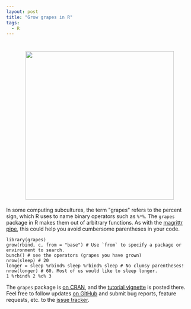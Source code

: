 ```yaml
---
layout: post
title: "Grow grapes in R"
tags: 
  - R
---
```


<h1 align="center">
  <img width="400" src="{{ base }}/img/grapes.png" alt="">
</h1>

In some computing subcultures, the term "grapes" refers to the percent sign, which R uses to name binary operators such as <code>%*%</code>. The <code>grapes</code> package in R makes them out of arbitrary functions. As with the <a href="https://CRAN.R-project.org/package=magrittr/vignettes/magrittr.html">magrittr pipe</a>, this could help you avoid cumbersome parentheses in your code.

<pre><code>library(grapes)
grow(rbind, c, from = "base") # Use `from` to specify a package or environment to search.
bunch() # see the operators (grapes you have grown)
nrow(sleep) # 20
longer = sleep %rbind% sleep %rbind% sleep # No clumsy parentheses!
nrow(longer) # 60. Most of us would like to sleep longer.
1 %rbind% 2 %c% 3
</code></pre>

The <code>grapes</code> package is <a href="https://CRAN.R-project.org/package=grapes">on CRAN</a>, and the <a href="https://CRAN.R-project.org/package=grapes/vignettes/grapes.html">tutorial vignette</a> is posted there. Feel free to follow updates <a href="https://github.com/wlandau/grapes">on GitHub</a> and submit bug reports, feature requests, etc. to the <a href="https://github.com/wlandau/grapes/issues">issue tracker</a>.
